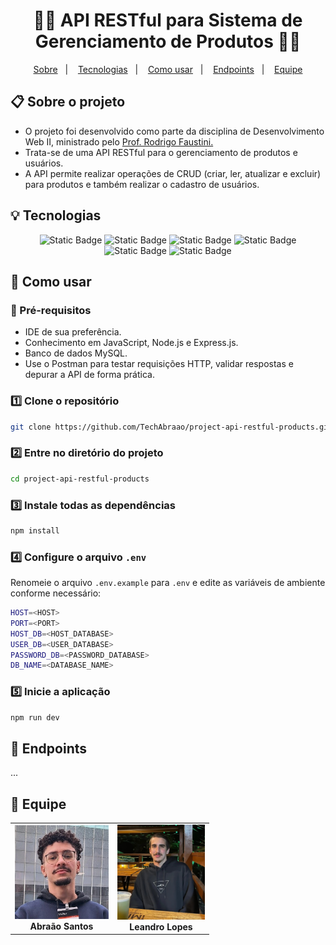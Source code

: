 <h1 align="center"> 👨‍💻 API RESTful para Sistema de Gerenciamento de Produtos 👨‍💻 </h1>
<p align="center">
  <a href="#">Sobre</a>&nbsp;&nbsp;&nbsp;|&nbsp;&nbsp;&nbsp;
  <a href="#">Tecnologias</a>&nbsp;&nbsp;&nbsp;|&nbsp;&nbsp;&nbsp;
  <a href="#">Como usar</a>&nbsp;&nbsp;&nbsp;|&nbsp;&nbsp;&nbsp;
  <a href="#">Endpoints</a>&nbsp;&nbsp;&nbsp;|&nbsp;&nbsp;&nbsp;
  <a href="#">Equipe</a>
</p>

## 📋 Sobre o projeto
- O projeto foi desenvolvido como parte da disciplina de Desenvolvimento Web II, ministrado pelo <a href="https://github.com/faustinopsy">Prof. Rodrigo Faustini.</a></li>
- Trata-se de uma API RESTful para o gerenciamento de produtos e usuários.
- A API permite realizar operações de CRUD (criar, ler, atualizar e excluir) para produtos e também realizar o cadastro de usuários.

## 💡 Tecnologias

<div align="center">
  <img alt="Static Badge" src="https://img.shields.io/badge/JavaScript-black?style=for-the-badge&logo=JavaScript&logoSize=60"> 
  <img alt="Static Badge" src="https://img.shields.io/badge/Node.js-black?style=for-the-badge&logo=node.js&logoSize=60"> 
  <img alt="Static Badge" src="https://img.shields.io/badge/Express.js-black?style=for-the-badge&logo=Express&logoSize=60"> 
  <img alt="Static Badge" src="https://img.shields.io/badge/Nodemon-black?style=for-the-badge&logo=Nodemon&logoSize=60"> 
  <img alt="Static Badge" src="https://img.shields.io/badge/MySQL-black?style=for-the-badge&logo=mysql&logoSize=60">
  <img alt="Static Badge" src="https://img.shields.io/badge/Postman-black?style=for-the-badge&logo=postman&logoSize=60">
</div>

## 📌 Como usar

### 🔧 Pré-requisitos

- IDE de sua preferência.
- Conhecimento em JavaScript, Node.js e Express.js.
- Banco de dados MySQL.
- Use o Postman para testar requisições HTTP, validar respostas e depurar a API de forma prática.

### 1️⃣ Clone o repositório

```bash
git clone https://github.com/TechAbraao/project-api-restful-products.git
```

### 2️⃣ Entre no diretório do projeto

```bash
cd project-api-restful-products
```

### 3️⃣ Instale todas as dependências

```bash
npm install
```

### 4️⃣ Configure o arquivo `.env`
Renomeie o arquivo `.env.example` para `.env` e edite as variáveis de ambiente conforme necessário:

```bash
HOST=<HOST>
PORT=<PORT>
HOST_DB=<HOST_DATABASE>
USER_DB=<USER_DATABASE>
PASSWORD_DB=<PASSWORD_DATABASE>
DB_NAME=<DATABASE_NAME>
```

### 5️⃣ Inicie a aplicação
```bash
npm run dev
```

## 🔌 Endpoints
...

## 🎯 Equipe

<table style="width: 100%; text-align: center;">
  <tr>
    <td align="center">
      <img src="public/imgs/abraao.png" width="150px" alt="AS" /><br/>
      <b>Abraão Santos</b>
    </td>
    <td align="center">
      <img src="public/imgs/leandro.png" width="140px" alt="LL" /><br/>
      <b>Leandro Lopes</b>
    </td>
  </tr>
</table>
